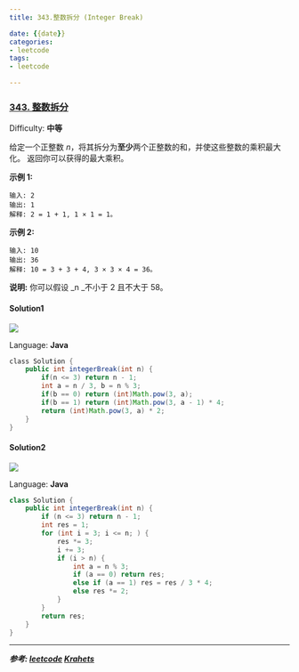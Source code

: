```yaml
---
title: 343.整数拆分 (Integer Break)

date: {{date}}
categories:
- leetcode
tags:
- leetcode

---
```

### [343\. 整数拆分](https://leetcode-cn.com/problems/integer-break/)

Difficulty: **中等**


给定一个正整数 _n_，将其拆分为**至少**两个正整数的和，并使这些整数的乘积最大化。 返回你可以获得的最大乘积。

**示例 1:**

```
输入: 2
输出: 1
解释: 2 = 1 + 1, 1 × 1 = 1。
```

**示例 2:**

```
输入: 10
输出: 36
解释: 10 = 3 + 3 + 4, 3 × 3 × 4 = 36。
```

**说明:** 你可以假设 _n _不小于 2 且不大于 58。


#### Solution1

![](https://pic.leetcode-cn.com/1d32896766463a7a74ffafe47e7f57008e563b8fe7a8e4d52525732ac8d34275-Picture2.png)

Language: **Java**

```java
​class Solution {
    public int integerBreak(int n) {
        if(n <= 3) return n - 1;
        int a = n / 3, b = n % 3;
        if(b == 0) return (int)Math.pow(3, a);
        if(b == 1) return (int)Math.pow(3, a - 1) * 4;
        return (int)Math.pow(3, a) * 2;
    }
}
```

#### Solution2

![](https://pic.leetcode-cn.com/1d32896766463a7a74ffafe47e7f57008e563b8fe7a8e4d52525732ac8d34275-Picture2.png)

Language: **Java**

```java
class Solution {
    public int integerBreak(int n) {
        if (n <= 3) return n - 1;
        int res = 1;
        for (int i = 3; i <= n; ) {
            res *= 3;
            i += 3;
            if (i > n) {
                int a = n % 3;
                if (a == 0) return res;
                else if (a == 1) res = res / 3 * 4;
                else res *= 2;
            }
        }
        return res;
    }
}
```

---
***参考:
[leetcode](https://leetcode-cn.com/problems/power-of-four/solution/4de-mi-by-leetcode/)
[Krahets](https://leetcode-cn.com/problems/integer-break/solution/343-zheng-shu-chai-fen-tan-xin-by-jyd/)***
